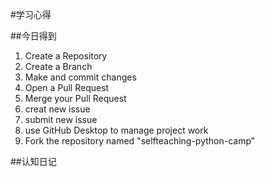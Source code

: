 #学习心得

##今日得到
1. Create a Repository
2. Create a Branch
3. Make and commit changes
4. Open a Pull Request
5. Merge your Pull Request
6. creat new issue
7. submit new issue
8. use GitHub Desktop to manage project work
9. Fork the repository named "selfteaching-python-camp"


##认知日记
